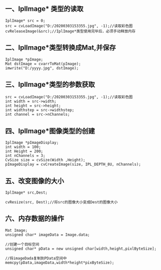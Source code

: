 ## 一、IplImage* 类型的读取
```
IplImage* src = 0;
src = cvLoadImage("D:/20200303153355.jpg", -1);//读取彩色图
cvReleaseImage(&src);//IplImage*类型使用完毕后，必须手动释放内存
```

## 二、IplImage*类型转换成Mat,并保存
```
IplImage *pImage;
Mat dstImage = cvarrToMat(pImage);
imwrite("D:/yyyy.jpg", dstImage);
```
## 三、IplImage*类型的参数获取
```
src = cvLoadImage("D:/20200303153355.jpg", -1);//读取彩色图
int width = src->width;
int height = src->height;
int widthstep = src->widthstep;
int channel = src->nChannels;
```
## 四、IplImage*图像类型的创建
```
IplImage *pImageDisplay;
int width = 100;
int Height = 200;
int nChannels = 3;
CvSize size = cvSize(Width ,Height);
pImageDisplay = cvCreateImage(size, IPL_DEPTH_8U, nChannels);
```
## 五、改变图像的大小
```
IplImage* src,Dest;

cvResize(src, Dest);//将src的图像大小变成Dest的图像大小
```
## 六、内存数据的操作
```
Mat Image;
unsigned char* imageData = Image.data;

//创建一个目标空间
unsigned char* pData = new unsigned char[width,height,pixlByteSize];

//将imageDada复制到PData空间中
memcpy(pData,imageData,width*height*pixByteSize);
```
